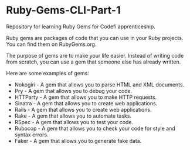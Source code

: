 # Ruby-Gems-CLI-Part-1
Repository for learning Ruby Gems for Codefi apprenticeship. 

Ruby gems are packages of code that you can use in your Ruby projects. You can find them on RubyGems.org. 

The purpose of gems are to make your life easier. Instead of writing code from scratch, you can use a gem that someone else has already written. 

Here are some examples of gems:

<ul>
  <li>Nokogiri - A gem that allows you to parse HTML and XML documents.</li>
  <li>Pry - A gem that allows you to debug your code.</li>
  <li>HTTParty - A gem that allows you to make HTTP requests.</li>
  <li>Sinatra - A gem that allows you to create web applications.</li>
  <li>Rails - A gem that allows you to create web applications.</li>
  <li>Rake - A gem that allows you to automate tasks.</li>
  <li>RSpec - A gem that allows you to test your code.</li>
  <li>Rubocop - A gem that allows you to check your code for style and syntax errors.</li>
  <li>Faker - A gem that allows you to generate fake data.</li>
</ul>
